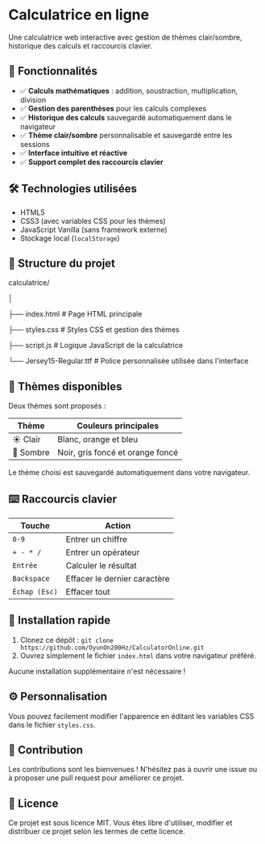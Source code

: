 # Calculatrice en ligne

Une calculatrice web interactive avec gestion de thèmes clair/sombre, historique des calculs et raccourcis clavier.

## 🚀 Fonctionnalités

- ✅ **Calculs mathématiques** : addition, soustraction, multiplication, division
- ✅ **Gestion des parenthèses** pour les calculs complexes
- ✅ **Historique des calculs** sauvegardé automatiquement dans le navigateur
- ✅ **Thème clair/sombre** personnalisable et sauvegardé entre les sessions
- ✅ **Interface intuitive et réactive**
- ✅ **Support complet des raccourcis clavier**

## 🛠️ Technologies utilisées

- HTML5
- CSS3 (avec variables CSS pour les thèmes)
- JavaScript Vanilla (sans framework externe)
- Stockage local (`localStorage`)

## 📁 Structure du projet

calculatrice/

│

├── index.html # Page HTML principale

├── styles.css # Styles CSS et gestion des thèmes

├── script.js # Logique JavaScript de la calculatrice

└── Jersey15-Regular.ttf # Police personnalisée utilisée dans l'interface



## 🎨 Thèmes disponibles

Deux thèmes sont proposés :

| Thème | Couleurs principales |
|-------|----------------------|
| ☀️ Clair | Blanc, orange et bleu |
| 🌙 Sombre | Noir, gris foncé et orange foncé |

Le thème choisi est sauvegardé automatiquement dans votre navigateur.

## ⌨️ Raccourcis clavier

| Touche          | Action                       |
|-----------------|------------------------------|
| `0-9`           | Entrer un chiffre            |
| `+ - * /`       | Entrer un opérateur          |
| `Entrée`        | Calculer le résultat         |
| `Backspace`     | Effacer le dernier caractère |
| `Échap (Esc)`   | Effacer tout                 |

## 🚦 Installation rapide

1. Clonez ce dépôt :
```git clone https://github.com/OyunOn200Hz/CalculatorOnline.git```
2. Ouvrez simplement le fichier `index.html` dans votre navigateur préféré.

Aucune installation supplémentaire n'est nécessaire !

## ⚙️ Personnalisation

Vous pouvez facilement modifier l'apparence en éditant les variables CSS dans le fichier `styles.css`.

## 🤝 Contribution

Les contributions sont les bienvenues ! N'hésitez pas à ouvrir une issue ou à proposer une pull request pour améliorer ce projet.

## 📜 Licence

Ce projet est sous licence MIT. Vous êtes libre d'utiliser, modifier et distribuer ce projet selon les termes de cette licence.


